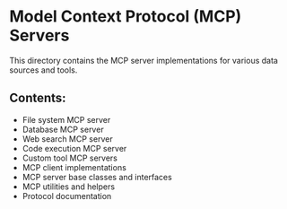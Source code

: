 # Model Context Protocol (MCP) Servers

This directory contains the MCP server implementations for various data sources and tools.

## Contents:
- File system MCP server
- Database MCP server
- Web search MCP server
- Code execution MCP server
- Custom tool MCP servers
- MCP client implementations
- MCP server base classes and interfaces
- MCP utilities and helpers
- Protocol documentation
